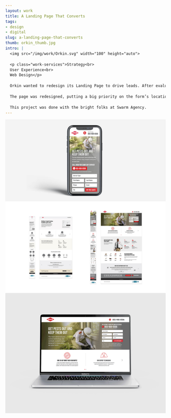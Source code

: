 ```yaml
---
layout: work
title: A Landing Page That Converts
tags:
- design
- digital
slug: a-landing-page-that-converts
thumb: orkin_thumb.jpg
intro: |
  <img src="/img/work/Orkin.svg" width="100" height="auto">

  <p class="work-services">Strategy<br>
  User Experience<br>
  Web Design</p>

  Orkin wanted to redesign its Landing Page to drive leads. After evaluating the user experience on the existing landing page, some common problems stood out. The page wasn’t focused on conversion, the user had lots of ways to exit the page, the value proposition wasn’t clear, and it was hard to submit a form.

  The page was redesigned, putting a big priority on the form’s location in the hero and ease of accessing it from anywhere on the page by including a sticky CTA at the bottom of the browser window. The results were clear. Form fills increased by 109%.

  This project was done with the bright folks at Swarm Agency.
---
```


![](/img/work/orkin_1.jpg)
![](/img/work/orkin_2.jpg)
![](/img/work/orkin_3.gif)
